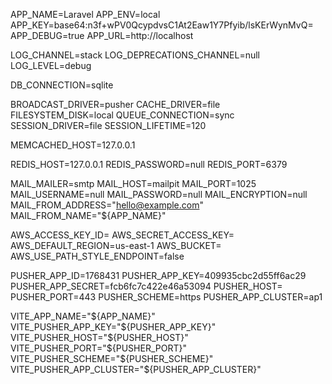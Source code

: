 APP_NAME=Laravel
APP_ENV=local
APP_KEY=base64:n3f+wPV0QcypdvsC1At2Eaw1Y7Pfyib/lsKErWynMvQ=
APP_DEBUG=true
APP_URL=http://localhost

LOG_CHANNEL=stack
LOG_DEPRECATIONS_CHANNEL=null
LOG_LEVEL=debug

DB_CONNECTION=sqlite

BROADCAST_DRIVER=pusher
CACHE_DRIVER=file
FILESYSTEM_DISK=local
QUEUE_CONNECTION=sync
SESSION_DRIVER=file
SESSION_LIFETIME=120

MEMCACHED_HOST=127.0.0.1

REDIS_HOST=127.0.0.1
REDIS_PASSWORD=null
REDIS_PORT=6379

MAIL_MAILER=smtp
MAIL_HOST=mailpit
MAIL_PORT=1025
MAIL_USERNAME=null
MAIL_PASSWORD=null
MAIL_ENCRYPTION=null
MAIL_FROM_ADDRESS="hello@example.com"
MAIL_FROM_NAME="${APP_NAME}"

AWS_ACCESS_KEY_ID=
AWS_SECRET_ACCESS_KEY=
AWS_DEFAULT_REGION=us-east-1
AWS_BUCKET=
AWS_USE_PATH_STYLE_ENDPOINT=false

PUSHER_APP_ID=1768431
PUSHER_APP_KEY=409935cbc2d55ff6ac29
PUSHER_APP_SECRET=fcb6fc7c422e46a53094
PUSHER_HOST=
PUSHER_PORT=443
PUSHER_SCHEME=https
PUSHER_APP_CLUSTER=ap1

VITE_APP_NAME="${APP_NAME}"
VITE_PUSHER_APP_KEY="${PUSHER_APP_KEY}"
VITE_PUSHER_HOST="${PUSHER_HOST}"
VITE_PUSHER_PORT="${PUSHER_PORT}"
VITE_PUSHER_SCHEME="${PUSHER_SCHEME}"
VITE_PUSHER_APP_CLUSTER="${PUSHER_APP_CLUSTER}"